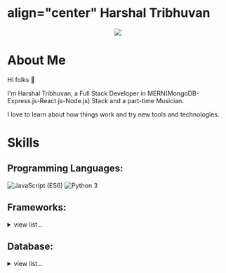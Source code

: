 # align="center" Harshal Tribhuvan

<p align="center">
    <img src="https://github-readme-stats.vercel.app/api?username=harshaltribhuwan&show_icons=true&count_private=true&theme=dark"/>
</p>

# About Me
Hi folks :wave: 

I'm Harshal Tribhuvan, a Full Stack Developer in MERN(MongoDB-Express.js-React.js-Node.js) Stack and a part-time Musician.

I love to learn about how things work and try new tools and technologies.

# Skills
## Programming Languages:

<img src="https://img.shields.io/badge/JavaScript (ES6)-brightgreen" alt="JavaScript (ES6)" /> <img src="https://img.shields.io/badge/Python 3-informational" alt="Python 3" /> 

<!-- * C/C++
* JavaScript (ES6)
* Python 3 -->

## Frameworks:

<details>
    <summary>view list...</summary>
    <ul>
        <li>MERN</li>
        <li>React</li>
        <li>Redux</li>
        <li>Node.js</li>
        <li>Express.js</li>
        <li>Mongo DB</li>
        <li>Firebase</li> 
    </ul>
    
 [![Top Langs](https://github-readme-stats.vercel.app/api/top-langs/?username=harshaltribhuwan&layout=compact&theme=vision-friendly-dark&show_icons=true)](https://github.com/harshaltribhuwan/github-readme-stats)
</details>

## Database:

<details>
    <summary>view list...</summary>
    <ul>
        <li>MongoDB</li>
        <li>MySQL</li>
    </ul>
</details>


